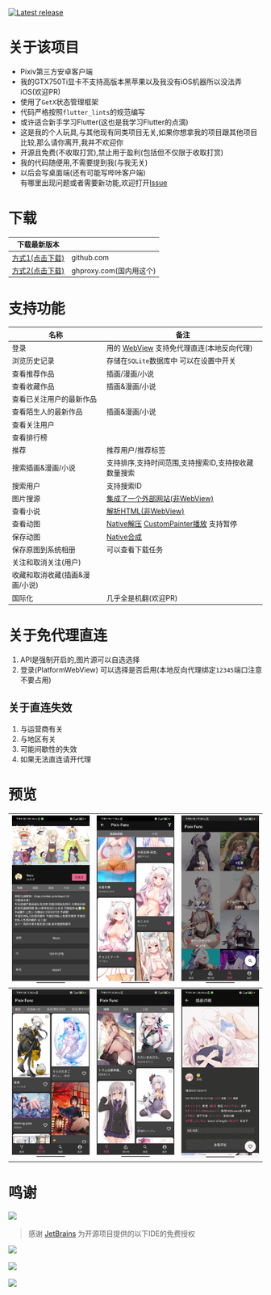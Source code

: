 [![Latest release](https://img.shields.io/github/release/xiao-cao-x/pixiv-func-android?label=latest%20release)](https://github.com/xiao-cao-x/pixiv_func_android/releases/latest)

# 关于该项目

- Pixiv第三方安卓客户端  
- 我的GTX750Ti显卡不支持高版本黑苹果以及我没有iOS机器所以没法弄iOS(欢迎PR)
- 使用了`GetX`状态管理框架  
- 代码严格按照`flutter_lints`的规范编写  
- 或许适合新手学习Flutter(这也是我学习Flutter的点滴)  
- 这是我的个人玩具,与其他现有同类项目无关,如果你想拿我的项目跟其他项目比较,那么请你离开,我并不欢迎你  
- 开源且免费(不收取打赏),禁止用于盈利(包括但不仅限于收取打赏)  
- 我的代码随便用,不需要提到我(与我无关)  
- 以后会写桌面端(还有可能写哔咔客户端)  
有哪里出现问题或者需要新功能,欢迎打开[Issue](https://github.com/xiao-cao-x/pixiv_func_android/issues/new)  

# 下载

| 下载最新版本 |  |
| --- | --- |
| [方式1(点击下载)](https://github.com/xiao-cao-x/pixiv_func_android/releases/latest/download/app-release.apk) | github.com |
| [方式2(点击下载)](https://ghproxy.com/https://github.com/xiao-cao-x/pixiv_func_android/releases/latest/download/app-release.apk) | ghproxy.com(国内用这个) |

# 支持功能

| 名称 | 备注 |
| --- | --- |
| 登录 | 用的 [WebView](https://github.com/xiao-cao-x/pixiv_func_android/blob/main/android/app/src/main/kotlin/top/xiaocao/pixiv/platform/webview/PlatformWebView.kt) 支持免代理直连(本地反向代理) |
| 浏览历史记录 | 存储在`SQLite`数据库中 可以在设置中开关 |
| 查看推荐作品 | 插画/漫画/小说 |
| 查看收藏作品 | 插画&漫画/小说  |
| 查看已关注用户的最新作品  |  |
| 查看陌生人的最新作品 | 插画&漫画/小说 |
| 查看关注用户 |  |
| 查看排行榜 |  |
| 推荐 | 推荐用户/推荐标签 |
| 搜索插画&漫画/小说  | 支持排序,支持时间范围,支持搜索ID,支持按收藏数量搜索 |
| 搜索用户 | 支持搜索ID |
| 图片搜源 | [集成了一个外部网站(非WebView)](https://github.com/xiao-cao-x/pixiv_func_android/blob/main/lib/pages/search/result/image/controller.dart#L104) |
| 查看小说 | [解析HTML(非WebView)](https://github.com/xiao-cao-x/pixiv_func_android/blob/main/lib/pages/novel/controller.dart#L40) |
| 查看动图 | [Native解压](https://github.com/xiao-cao-x/pixiv_func_android/blob/main/android/app/src/main/kotlin/top/xiaocao/pixiv/platform/api/PlatformApi.kt#L60)   [CustomPainter播放](https://github.com/xiao-cao-x/pixiv_func_android/blob/main/lib/components/frame_gif/frame_gif.dart) 支持暂停 |
| 保存动图 | [Native合成](https://github.com/xiao-cao-x/pixiv_func_android/blob/main/android/app/src/main/kotlin/top/xiaocao/pixiv/platform/api/PlatformApi.kt#L26) |
| 保存原图到系统相册 | 可以查看下载任务 |
| 关注和取消关注(用户) |  |
| 收藏和取消收藏(插画&漫画/小说) |  |
| 国际化 | 几乎全是机翻(欢迎PR) |

# 关于免代理直连

1. API是强制开启的,图片源可以自选选择
2. 登录(PlatformWebView) 可以选择是否启用(本地反向代理绑定`12345`端口注意不要占用)

## 关于直连失效

1. 与运营商有关
2. 与地区有关
3. 可能间歇性的失效
4. 如果无法直连请开代理

# 预览

| <img src='./preview/img5.jpg' width='300px'/> | <img src='./preview/img4.jpg' width='300px'/> | <img src='./preview/img3.jpg' width='300px'/> |
| --- | --- | --- |
| <img src='./preview/img2.jpg' width='300px'/> | <img src='./preview/img1.jpg' width='300px'/> | <img src='./preview/img0.gif' width='300px'/> |

# 鸣谢

[![](https://resources.jetbrains.com/storage/products/company/brand/logos/jb_beam.svg)](https://www.jetbrains.com/?from=xiao-cao-x/pixiv_func_android)

> 感谢 [JetBrains](https://www.jetbrains.com/?from=xiao-cao-x/pixiv_func_android) 为开源项目提供的以下IDE的免费授权




[![](https://resources.jetbrains.com/storage/products/company/brand/logos/IntelliJ_IDEA.svg)](https://www.jetbrains.com/idea/?from=xiao-cao-x/pixiv_func_android)

[![](https://resources.jetbrains.com/storage/products/company/brand/logos/GoLand.svg)](https://www.jetbrains.com/datagrip/?from=xiao-cao-x/pixiv_func_android)

[![](https://resources.jetbrains.com/storage/products/company/brand/logos/DataGrip.svg)](https://www.jetbrains.com/go/?from=xiao-cao-x/pixiv_func_android)  



